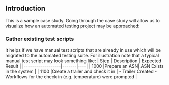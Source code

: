 ## Introduction

This is a sample case study.  Going through the case study will allow us to visualize how an automated testing project may be approached:

### Gather existing test scripts
It helps if we have manual test scripts that are already in use which will be migrated to the automated testing suite.  For illustration note that a typical manual test script may look something like:
| Step | Description | Expected Result |
|------------------|-------|----|
| 1000 |Prepare an ASN| ASN Exists in the system |
| 1100 |Create a trailer and check it in | - Trailer Created  - Workflows for the check in (e.g. temperature) were prompted  |


